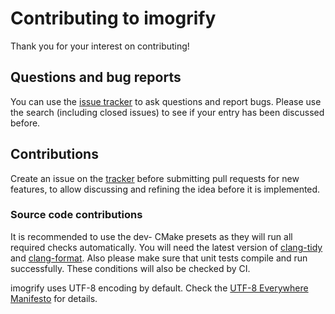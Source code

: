 # Contributing to imogrify

Thank you for your interest on contributing!

## Questions and bug reports

You can use the [issue tracker](https://github.com/joseasoler/imogrify/issues) to ask questions and report bugs. Please use the search (including closed issues) to see if your entry has been discussed before.

## Contributions

Create an issue on the [tracker](https://github.com/joseasoler/imogrify/issues) before submitting pull requests for new features, to allow discussing and refining the idea before it is implemented.

### Source code contributions

It is recommended to use the dev- CMake presets as they will run all required checks automatically. You will need the latest version of [clang-tidy](https://clang.llvm.org/extra/clang-tidy) and [clang-format](https://clang.llvm.org/docs/ClangFormat.html). Also please make sure that unit tests compile and run successfully. These conditions will also be checked by CI.

imogrify uses UTF-8 encoding by default. Check the [UTF-8 Everywhere Manifesto](http://utf8everywhere.org) for details.
